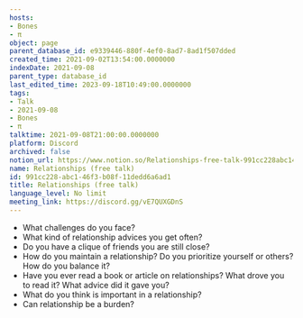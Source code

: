 ```yaml
---
hosts:
- Bones
- π
object: page
parent_database_id: e9339446-880f-4ef0-8ad7-8ad1f507dded
created_time: 2021-09-02T13:54:00.0000000
indexDate: 2021-09-08
parent_type: database_id
last_edited_time: 2023-09-18T10:49:00.0000000
tags:
- Talk
- 2021-09-08
- Bones
- π
talktime: 2021-09-08T21:00:00.0000000
platform: Discord
archived: false
notion_url: https://www.notion.so/Relationships-free-talk-991cc228abc146f3b08f11dedd6a6ad1
name: Relationships (free talk)
id: 991cc228-abc1-46f3-b08f-11dedd6a6ad1
title: Relationships (free talk)
language_level: No limit
meeting_link: https://discord.gg/vE7QUXGDnS
---
```



   - What challenges do you face?
   - What kind of relationship advices you get often?
   - Do you have a clique of friends you are still close?
   - How do you maintain a relationship? Do you prioritize yourself or others? How do you balance it?
   - Have you ever read a book or article on relationships? What drove you to read it? What advice did it gave you?
   - What do you think is important in a relationship?
   - Can relationship be a burden?










